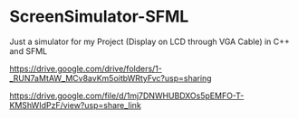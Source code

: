 # ScreenSimulator-SFML
Just a simulator for my Project (Display on LCD through VGA Cable) in C++ and SFML

https://drive.google.com/drive/folders/1-_RUN7aMtAW_MCv8avKm5oitbWRtyFvc?usp=sharing

https://drive.google.com/file/d/1mj7DNWHUBDXOs5pEMFO-T-KMShWIdPzF/view?usp=share_link
